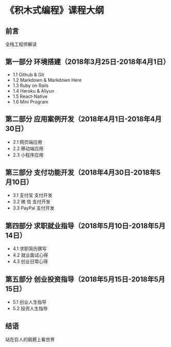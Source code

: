 # 《积木式编程》课程大纲

## 前言

全栈工程师解读

## 第一部分 环境搭建（2018年3月25日-2018年4月1日）

- 1.1 Github & Git
- 1.2 Markdown & Markdown Here
- 1.3 Ruby on Rails
- 1.4 Heroku & Aliyun
- 1.5 React-Native
- 1.6 Mini Program

## 第二部分 应用案例开发（2018年4月1日-2018年4月30日）
- 2.1 网页端应用
- 2.2 移动端应用
- 2.3 小程序应用

## 第三部分 支付功能开发（2018年4月30日-2018年5月10日）
- 3.1 支付宝 支付开发
- 3.2 微   信  支付开发
- 3.3 PayPal 支付开发

## 第四部分 求职就业指导（2018年5月10日-2018年5月14日）
- 4.1 求职简历撰写
- 4.2 就业面试心得
- 4.3 创业日常心得

## 第五部分 创业投资指导（2018年5月15日-2018年5月15日）
- 5.1 创业人生指导
- 5.2 投资人生指导

## 结语

站在巨人的肩膀上看世界
